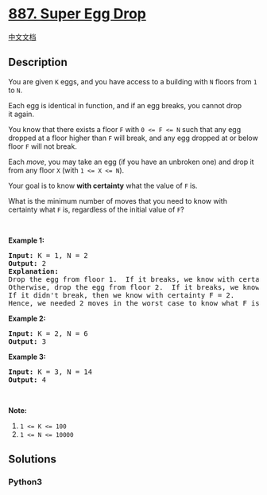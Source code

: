 # [887. Super Egg Drop](https://leetcode.com/problems/super-egg-drop)

[中文文档](/leetcode/0800-0899/0887.Super%20Egg%20Drop/README.md)

## Description

<p>You are given <code>K</code> eggs, and you have access to a building with <code>N</code> floors from <code>1</code> to <code>N</code>.&nbsp;</p>

<p>Each egg is identical in function, and if an egg breaks, you cannot drop it&nbsp;again.</p>

<p>You know that there exists a floor <code>F</code> with <code>0 &lt;= F &lt;= N</code> such that any egg dropped at a floor higher than <code>F</code> will break, and any egg dropped at or below floor <code>F</code> will not break.</p>

<p>Each <em>move</em>, you may take an egg (if you have an unbroken one) and drop it from any floor <code>X</code> (with&nbsp;<code>1 &lt;= X &lt;= N</code>).&nbsp;</p>

<p>Your goal is to know&nbsp;<strong>with certainty</strong>&nbsp;what the value of <code>F</code> is.</p>

<p>What is the minimum number of moves that you need to know with certainty&nbsp;what <code>F</code> is, regardless of the initial value of <code>F</code>?</p>

<p>&nbsp;</p>

<ol>
</ol>

<div>
<p><strong>Example 1:</strong></p>

<pre>
<strong>Input: </strong>K = <span id="example-input-1-1">1</span>, N = <span id="example-input-1-2">2</span>
<strong>Output: </strong><span id="example-output-1">2</span>
<strong>Explanation: </strong>
Drop the egg from floor 1.  If it breaks, we know with certainty that F = 0.
Otherwise, drop the egg from floor 2.  If it breaks, we know with certainty that F = 1.
If it didn&#39;t break, then we know with certainty F = 2.
Hence, we needed 2 moves in the worst case to know what F is with certainty.
</pre>

<div>
<p><strong>Example 2:</strong></p>

<pre>
<strong>Input: </strong>K = <span id="example-input-2-1">2</span>, N = 6
<strong>Output: </strong><span id="example-output-2">3</span>
</pre>

<div>
<p><strong>Example 3:</strong></p>

<pre>
<strong>Input: </strong>K = <span id="example-input-3-1">3</span>, N = <span id="example-input-3-2">14</span>
<strong>Output: </strong><span id="example-output-3">4</span>
</pre>

<p>&nbsp;</p>

<p><strong>Note:</strong></p>

<ol>
	<li><code>1 &lt;= K &lt;= 100</code></li>
	<li><code>1 &lt;= N &lt;= 10000</code></li>
</ol>
</div>
</div>
</div>


## Solutions

<!-- tabs:start -->

### **Python3**

```python

```

<!-- tabs:end -->
